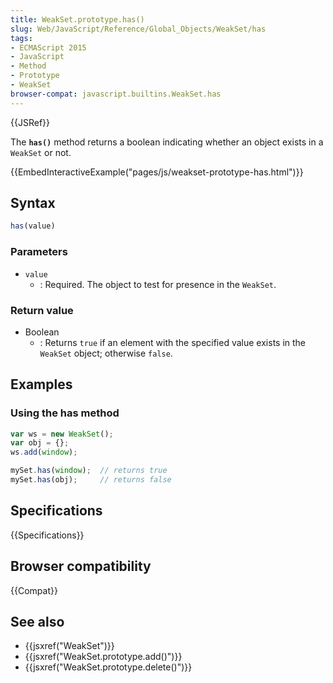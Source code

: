 ```yaml
---
title: WeakSet.prototype.has()
slug: Web/JavaScript/Reference/Global_Objects/WeakSet/has
tags:
- ECMAScript 2015
- JavaScript
- Method
- Prototype
- WeakSet
browser-compat: javascript.builtins.WeakSet.has
---
```

{{JSRef}}

The **`has()`** method returns a boolean indicating whether an object exists in
a `WeakSet` or not.

{{EmbedInteractiveExample("pages/js/weakset-prototype-has.html")}}

## Syntax

```js
has(value)
```

### Parameters

*   `value`
    *   : Required. The object to test for presence in the `WeakSet`.

### Return value

*   Boolean
    *   : Returns `true` if an element with the specified value exists in the
        `WeakSet` object; otherwise `false`.

## Examples

### Using the has method

```js
var ws = new WeakSet();
var obj = {};
ws.add(window);

mySet.has(window);  // returns true
mySet.has(obj);     // returns false
```

## Specifications

{{Specifications}}

## Browser compatibility

{{Compat}}

## See also

*   {{jsxref("WeakSet")}}
*   {{jsxref("WeakSet.prototype.add()")}}
*   {{jsxref("WeakSet.prototype.delete()")}}

